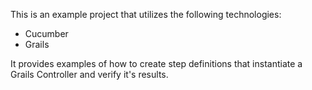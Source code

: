 This is an example project that utilizes the following
technologies:
  - Cucumber
  - Grails

It provides examples of how to create step definitions
that instantiate a Grails Controller and verify it's
results.
